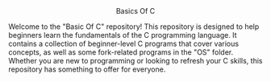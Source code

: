 <div align="center">Basics Of C</div>

Welcome to the "Basic Of C" repository! This repository is designed to help beginners learn the fundamentals of the C programming language. It contains a collection of beginner-level C programs that cover various concepts, as well as some fork-related programs in the "OS" folder. Whether you are new to programming or looking to refresh your C skills, this repository has something to offer for everyone.
